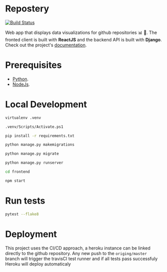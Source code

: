 # Repostery

[![Build Status](https://travis-ci.org/squareflaw/repostery.svg?branch=master)](https://travis-ci.org/squareflaw/repostery)

Web app that displays data visualizations for github repositories :bar_chart: :star2:. The fronted client is built with **ReactJS** and the backend API is built with **Django**. Check out the project's [documentation](http://squareflaw.github.io/repostery/).

# Prerequisites

- [Python](https://www.python.org/downloads/).
- [NodeJs](https://nodejs.org/en/download/).

# Local Development

```bash
virtualenv .venv

.venv/Scripts/Activate.ps1

pip install -r requirements.txt

python manage.py makemigrations

python manage.py migrate

python manage.py runserver

cd frontend

npm start
```

# Run tests

```bash
pytest --flake8
```

# Deployment

This project uses the CI/CD approach, a heroku instance can be linked directly to the github repository.
Any new push to the `origing/master` branch will trigger the travisCI test runner and if all tests pass successfuly
Heroku will deploy automaticaly